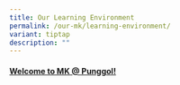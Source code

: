 ```yaml
---
title: Our Learning Environment
permalink: /our-mk/learning-environment/
variant: tiptap
description: ""
---
```

<h4><a href="https://go.gov.sg/mkenviron" rel="noopener noreferrer nofollow" target="_blank">Welcome to MK @ Punggol!</a></h4><p></p>